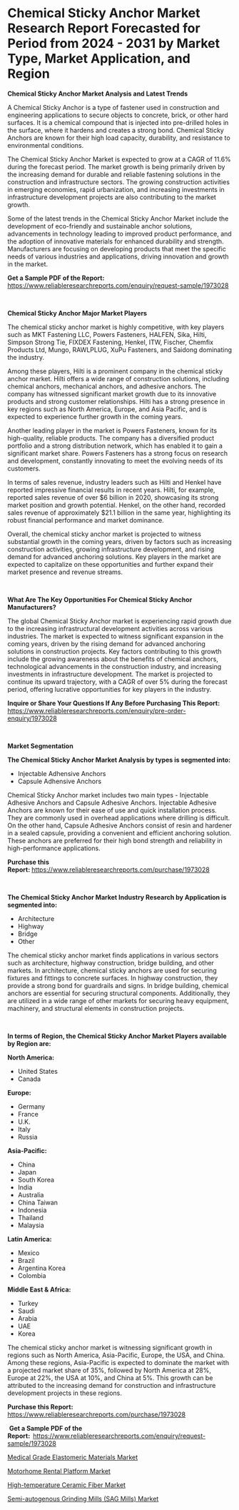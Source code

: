 <p><h1>Chemical Sticky Anchor Market Research Report Forecasted for Period from 2024 -  2031 by Market Type, Market Application, and Region</h1></p><p><strong>Chemical Sticky Anchor Market Analysis and Latest Trends</strong></p>
<p><p>A Chemical Sticky Anchor is a type of fastener used in construction and engineering applications to secure objects to concrete, brick, or other hard surfaces. It is a chemical compound that is injected into pre-drilled holes in the surface, where it hardens and creates a strong bond. Chemical Sticky Anchors are known for their high load capacity, durability, and resistance to environmental conditions.</p><p>The Chemical Sticky Anchor Market is expected to grow at a CAGR of 11.6% during the forecast period. The market growth is being primarily driven by the increasing demand for durable and reliable fastening solutions in the construction and infrastructure sectors. The growing construction activities in emerging economies, rapid urbanization, and increasing investments in infrastructure development projects are also contributing to the market growth.</p><p>Some of the latest trends in the Chemical Sticky Anchor Market include the development of eco-friendly and sustainable anchor solutions, advancements in technology leading to improved product performance, and the adoption of innovative materials for enhanced durability and strength. Manufacturers are focusing on developing products that meet the specific needs of various industries and applications, driving innovation and growth in the market.</p></p>
<p><strong>Get a Sample PDF of the Report:&nbsp;</strong> <a href="https://www.reliableresearchreports.com/enquiry/request-sample/1973028">https://www.reliableresearchreports.com/enquiry/request-sample/1973028</a></p>
<p>&nbsp;</p>
<p><strong>Chemical Sticky Anchor Major Market Players</strong></p>
<p><p>The chemical sticky anchor market is highly competitive, with key players such as MKT Fastening LLC, Powers Fasteners, HALFEN, Sika, Hilti, Simpson Strong Tie, FIXDEX Fastening, Henkel, ITW, Fischer, Chemfix Products Ltd, Mungo, RAWLPLUG, XuPu Fasteners, and Saidong dominating the industry.</p><p>Among these players, Hilti is a prominent company in the chemical sticky anchor market. Hilti offers a wide range of construction solutions, including chemical anchors, mechanical anchors, and adhesive anchors. The company has witnessed significant market growth due to its innovative products and strong customer relationships. Hilti has a strong presence in key regions such as North America, Europe, and Asia Pacific, and is expected to experience further growth in the coming years.</p><p>Another leading player in the market is Powers Fasteners, known for its high-quality, reliable products. The company has a diversified product portfolio and a strong distribution network, which has enabled it to gain a significant market share. Powers Fasteners has a strong focus on research and development, constantly innovating to meet the evolving needs of its customers.</p><p>In terms of sales revenue, industry leaders such as Hilti and Henkel have reported impressive financial results in recent years. Hilti, for example, reported sales revenue of over $6 billion in 2020, showcasing its strong market position and growth potential. Henkel, on the other hand, recorded sales revenue of approximately $21.1 billion in the same year, highlighting its robust financial performance and market dominance.</p><p>Overall, the chemical sticky anchor market is projected to witness substantial growth in the coming years, driven by factors such as increasing construction activities, growing infrastructure development, and rising demand for advanced anchoring solutions. Key players in the market are expected to capitalize on these opportunities and further expand their market presence and revenue streams.</p></p>
<p>&nbsp;</p>
<p><strong>What Are The Key Opportunities For Chemical Sticky Anchor Manufacturers?</strong></p>
<p><p>The global Chemical Sticky Anchor market is experiencing rapid growth due to the increasing infrastructural development activities across various industries. The market is expected to witness significant expansion in the coming years, driven by the rising demand for advanced anchoring solutions in construction projects. Key factors contributing to this growth include the growing awareness about the benefits of chemical anchors, technological advancements in the construction industry, and increasing investments in infrastructure development. The market is projected to continue its upward trajectory, with a CAGR of over 5% during the forecast period, offering lucrative opportunities for key players in the industry.</p></p>
<p><strong>Inquire or Share Your Questions If Any Before Purchasing This Report:</strong> <a href="https://www.reliableresearchreports.com/enquiry/pre-order-enquiry/1973028">https://www.reliableresearchreports.com/enquiry/pre-order-enquiry/1973028</a></p>
<p>&nbsp;</p>
<p><strong>Market Segmentation</strong></p>
<p><strong>The Chemical Sticky Anchor Market Analysis by types is segmented into:</strong></p>
<p><ul><li>Injectable Adhensive Anchors</li><li>Capsule Adhensive Anchors</li></ul></p>
<p><p>Chemical Sticky Anchor market includes two main types - Injectable Adhesive Anchors and Capsule Adhesive Anchors. Injectable Adhesive Anchors are known for their ease of use and quick installation process. They are commonly used in overhead applications where drilling is difficult. On the other hand, Capsule Adhesive Anchors consist of resin and hardener in a sealed capsule, providing a convenient and efficient anchoring solution. These anchors are preferred for their high bond strength and reliability in high-performance applications.</p></p>
<p><strong>Purchase this Report:&nbsp;</strong><a href="https://www.reliableresearchreports.com/purchase/1973028">https://www.reliableresearchreports.com/purchase/1973028</a></p>
<p>&nbsp;</p>
<p><strong>The Chemical Sticky Anchor Market Industry Research by Application is segmented into:</strong></p>
<p><ul><li>Architecture</li><li>Highway</li><li>Bridge</li><li>Other</li></ul></p>
<p><p>The chemical sticky anchor market finds applications in various sectors such as architecture, highway construction, bridge building, and other markets. In architecture, chemical sticky anchors are used for securing fixtures and fittings to concrete surfaces. In highway construction, they provide a strong bond for guardrails and signs. In bridge building, chemical anchors are essential for securing structural components. Additionally, they are utilized in a wide range of other markets for securing heavy equipment, machinery, and structural elements in construction projects.</p></p>
<p>&nbsp;</p>
<p><strong>In terms of Region, the Chemical Sticky Anchor Market Players available by Region are:</strong></p>
<p>
    <p> <strong> North America: </strong>
        <ul>
            <li>United States</li>
            <li>Canada</li>
        </ul>
        </p> 
    <p> <strong> Europe: </strong>
        <ul>
            <li>Germany</li>
            <li>France</li>
            <li>U.K.</li>
            <li>Italy</li>
            <li>Russia</li>
        </ul>
        </p> 
    <p> <strong> Asia-Pacific: </strong>
        <ul>
            <li>China</li>
            <li>Japan</li>
            <li>South Korea</li>
            <li>India</li>
            <li>Australia</li>
            <li>China Taiwan</li>
            <li>Indonesia</li>
            <li>Thailand</li>
            <li>Malaysia</li>
        </ul>
        </p> 
    <p> <strong> Latin America: </strong>
        <ul>
            <li>Mexico</li>
            <li>Brazil</li>
            <li>Argentina Korea</li>
            <li>Colombia</li>
        </ul>
        </p> 
    <p> <strong> Middle East & Africa: </strong>
        <ul>
            <li>Turkey</li>
            <li>Saudi</li>
            <li>Arabia</li>
            <li>UAE</li>
            <li>Korea</li>
        </ul>
    </p>
    </p>
<p><p>The chemical sticky anchor market is witnessing significant growth in regions such as North America, Asia-Pacific, Europe, the USA, and China. Among these regions, Asia-Pacific is expected to dominate the market with a projected market share of 35%, followed by North America at 28%, Europe at 22%, the USA at 10%, and China at 5%. This growth can be attributed to the increasing demand for construction and infrastructure development projects in these regions.</p></p>
<p><strong>Purchase this Report: </strong><a href="https://www.reliableresearchreports.com/purchase/1973028">https://www.reliableresearchreports.com/purchase/1973028</a></p>
<p>&nbsp;<strong>Get a Sample PDF of the Report:&nbsp;&nbsp;</strong><a href="https://www.reliableresearchreports.com/enquiry/request-sample/1973028">https://www.reliableresearchreports.com/enquiry/request-sample/1973028</a></p>
<p><strong></strong></p>
<p><p><a href="https://github.com/zjyglelu/Market-Research-Report-List-1/blob/main/medical-grade-elastomeric-materials-market.md">Medical Grade Elastomeric Materials Market</a></p><p><a href="https://issuu.com/reportprime-2/docs/motorhome-rental-platform-market-size-2030.pptx">Motorhome Rental Platform Market</a></p><p><a href="https://github.com/mbisetmhermsr/Market-Research-Report-List-1/blob/main/high-temperature-ceramic-fiber-market.md">High-temperature Ceramic Fiber Market</a></p><p><a href="https://issuu.com/reportprime-2/docs/semi-autogenous-grinding-mills-sag-mills-market-si">Semi-autogenous Grinding Mills (SAG Mills) Market</a></p></p>